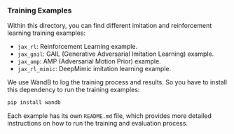 
### Training Examples

Within this directory, you can find different imitation and reinforcement learning training examples:

- `jax_rl`: Reinforcement Learning example.
- `jax_gail`: GAIL (Generative Adversarial Imitation Learning) example.
- `jax_amp`: AMP (Adversarial Motion Prior) example.
- `jax_rl_mimic`: DeepMimic imitation learning example.

We use WandB to log the training process and results. So you have to install this dependency to run the training examples:

```bash
pip install wandb
```

Each example has its own `README.md` file, which provides more detailed instructions on how to
run the training and evaluation process.
